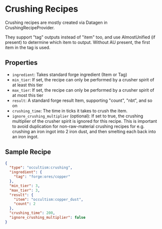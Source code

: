 # Crushing Recipes

Crushing recipes are mostly created via Datagen in CrushingRecipeProvider.

They support "tag" outputs instead of "item" too, and use AlmostUnified (if present) to determine which item to output. Without AU present, the first item in the tag is used.

## Properties

- `ingredient`: Takes standard forge ingredient (Item or Tag) 
- `min_tier`: If set, the recipe can only be performed by a crusher spirit of at least this tier
- `max_tier`: If set, the recipe can only be performed by a crusher spirit of at most this tier
- `result`: A standard forge result Item, supporting "count", "nbt", and so on
- `crushing_time`: The time in ticks it takes to crush the item.
- `ignore_crushing_multiplier` (optional): If set to true, the crushing multiplier of the crusher spirit is ignored for this recipe. This is important to avoid duplication for non-raw-material crushing recipes for e.g. crushing an iron ingot into 2 iron dust, and then smelting each back into an iron ingot.

## Sample Recipe

```json
{
  "type": "occultism:crushing",
  "ingredient": {
    "tag": "forge:ores/copper"
  },
  "min_tier": 3,
  "max_tier": 3,
  "result": {
    "item": "occultism:copper_dust",
    "count": 2
  },
  "crushing_time": 200,
  "ignore_crushing_multiplier": false
}
```